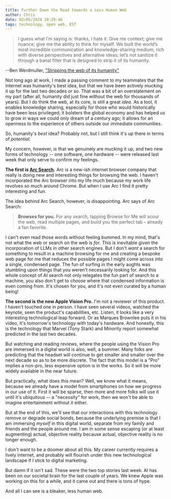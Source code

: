 ```yaml
---
title: Further Down the Road towards a Less Human Web
author: Chris
date: 02/05/2024 10:29:46 
tags: technology, open web, EST
---
```


>I guess what I’m saying is: thanks, I hate it. Give me context; give me nuance; give me the ability to think for myself. We built the world’s most incredible communication and knowledge-sharing medium, rich with diverse perspectives and alternative ideas; let’s not sanitize it through a banal filter that is designed to strip it of its humanity.

--Ben Werdmuller, ["Stripping the web of its humanity"](https://werd.io/2024/stripping-the-web-of-its-humanity)

Not long ago at work, I made a passing comment to my teammates that the internet was humanity's best idea, but that we have been actively mucking it up for the last two decades or so. That was a bit of an overstatement on my part (after all, humanity did just fine without the web for thousands of years). But I do think the web, at its core, is still a great *idea*. As a tool, it enables knowledge sharing, especially for those who would historically have been less privileged; it bolsters the global economy and has helped us to grow in ways we could only dream of a century ago; it allows for an openness to the experience of others outside our immediate communities.

So, humanity's *best* idea? Probably not, but I still think it's up there in terms of *potential*.

My concern, however, is that we genuinely are mucking it up, and two new forms of technology -- one software, one hardware -- were released last week that only serve to confirm my feelings. 

**The first is [Arc Search](https://arc.net/blog/arc-search).** Arc is a new-ish internet browser company that really is doing new and interesting things for browsing the web. I haven't incorporated the Arc browser into my life much because my work life revolves so much around Chrome. But when I use Arc I find it pretty interesting and fun.

The idea behind Arc Search, however, is disappointing. Arc says of Arc Search:

>**Browses for you.** For any search, tapping Browse for Me will scour the web, read multiple pages, and build you the perfect tab - already a fan favorite.

I can't even read those words without feeling bummed. In my mind, that's not what the web or search on the web is *for*. This is inevitable given the incorporation of LLMs in other search engines. But I don't *want* a search for something to result in a machine browsing for me and creating a bespoke web page for me that reduces the possible pages I might come across into a single, condensed page. The fun of surfing in the early aughts was stumbling upon things that you weren't necessarily looking for. And this whole concept of AI search not only relegates the fun part of search to a machine, you also don't get to *choose* where that condensed information is even coming from. It's chosen for you, and it's not even curated by a human being!

**The second is the new Apple Vision Pro.** I'm not a reviewer of this product. I haven't touched one in person. I have seen several videos, watched the keynote, seen the product's capabilities, etc. Listen, it looks like a very interesting technological leap forward. Or as Marques Brownlee puts it in his video, it's tomorrow's technology with today's hardware. And honestly, this is the technology that Marvel (Tony Stark) and Minority report somewhat predicted in the last two decades.

But watching and reading reviews, where the people using the Vision Pro are immersed in a digital world is also, well, a bummer. Many folks are predicting that the headset will continue to get smaller and smaller over the next decade so as to be more discrete. The fact that this model is a "Pro" implies a non-pro, less expensive option is in the works. So it will be more widely available in the near future.

But practically, what does this mean? Well, we know what it means, because we already have a model from smartphones on how we progress in our use of it. First it will be sparse, then more and more folks will use it until it's ubiquitous -- a "necessity" for work, then we won't be able to imagine entertainment without it either. 

But at the end of this, we'll see that our interactions with this technology remove or degrade social bonds, because the underlying premise is that I am immersing *myself* in this digital world, separate from my family and friends and the people around me. I am in some sense escaping (or at least augmenting) actual, objective reality because actual, objective reality is no longer enough.

I don't want to be a doomer about all this. My career currently requires a lively internet, and probably will flourish under this new technological landscape if I stick to digital marketing.

But damn if it isn't sad. These were the two top stories last week. AI has been on our societal brain for the last couple of years. We knew Apple was working on this for a while, and it came out and there is tons of hype.

And all I can see is a bleaker, less human web.